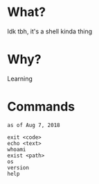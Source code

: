 # What?
Idk tbh, it's a shell kinda thing

# Why?
Learning

# Commands
`as of Aug 7, 2018`
```
exit <code>
echo <text>
whoami
exist <path>
os
version
help
```